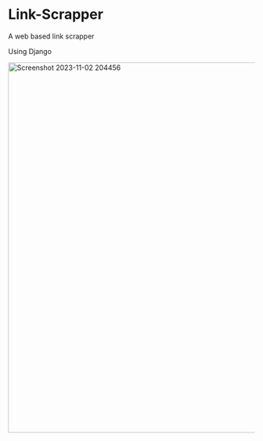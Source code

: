 # Link-Scrapper
A web based link scrapper

Using Django


<img width="755" alt="Screenshot 2023-11-02 204456" src="https://github.com/Geek-prince7/Link-Scrapper/assets/95235530/7f981917-0583-40c0-936b-f3c7a09c5f60">
